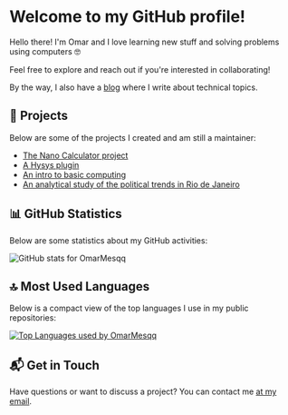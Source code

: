 # Welcome to my GitHub profile! 

Hello there! I'm Omar and I love learning new stuff and solving problems using computers 🤓 

Feel free to explore and reach out if you're interested in collaborating!

By the way, I also have a [blog](https://omarmesqq.github.io/) where I write about technical topics.

## 🎉 Projects
Below are some of the projects I created and am still a maintainer: 

- [The Nano Calculator project](https://github.com/NanoCalc/nanocalc-oss)
- [A Hysys plugin](https://github.com/AtomsUfrjSaturation/saturation)
- [An intro to basic computing](https://github.com/OmarMesqq/livro)
- [An analytical study of the political trends in Rio de Janeiro](https://github.com/OmarMesqq/ps-analytica)

## 📊 GitHub Statistics

Below are some statistics about my GitHub activities:

![GitHub stats for OmarMesqq](https://github-readme-stats.vercel.app/api?username=OmarMesqq&count_private=true&theme=transparent "OmarMesqq's GitHub Stats")

## 🔝 Most Used Languages

Below is a compact view of the top languages I use in my public repositories:

[![Top Languages used by OmarMesqq](https://github-readme-stats.vercel.app/api/top-langs/?username=OmarMesqq&layout=compact&theme=transparent&hide=jupyter%20notebook,tex,shell "Top Languages")](https://github.com/anuraghazra/github-readme-stats)

## 📬 Get in Touch

Have questions or want to discuss a project? You can contact me [at my email](mailto:omarmsqt@gmail.com).

